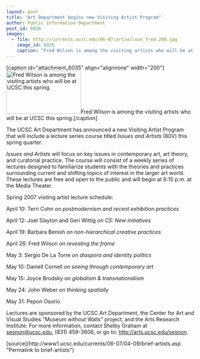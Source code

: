 ```yaml
---
layout: post
title: "Art Department begins new Visiting Artist Program"
author: Public Information Department
post_id: 6036
images:
  - file: http://currents.ucsc.edu/06-07/art/wilson_fred.200.jpg
    image_id: 6035
    caption: "Fred Wilson is among the visiting artists who will be at UCSC this spring."
---
```


[caption id="attachment_6035" align="alignnone" width="200"]<a href="http://localhost/mysite/wp-content/uploads/2007/04/wilson_fred.200.jpg"><img class="size-full wp-image-6035" src="http://localhost/mysite/wp-content/uploads/2007/04/wilson_fred.200.jpg" alt="Fred Wilson is among the visiting artists who will be at UCSC this spring." width="200" height="115" /></a>Fred Wilson is among the visiting artists who will be at UCSC this spring.[/caption]
<a name="content" id="content"></a>
<p>
  The UCSC Art Department has announced a new Visiting Artist Program that will include a lecture series course titled <i>Issues and Artists</i> (80V) this spring quarter.
</p>
<p>
  <i>Issues and Artists</i> will focus on key issues in contemporary art, art theory, and curatorial practice. The course will consist of a weekly series of lectures designed to familiarize students with the theories and practices surrounding current and shifting topics of interest in the larger art world. These lectures are free and open to the public and will begin at 6:15 p.m. at the Media Theater.
</p>
<p>
  Spring 2007 visiting artist lecture schedule:
</p>
<p>
  April 10: Terri Cohn <i>on postmodernism and recent exhibition practices</i>
</p>
<p>
  April 12: Joel Slayton and Geri Wittig <i>on C5: New initiatives</i>
</p>
<p>
  April 19: Barbara Benish <i>on non-hierarchical creative practices</i>
</p>
<p>
  April 26: Fred Wilson <i>on revealing the frame</i>
</p>
<p>
  May 3: Sergio De La Torre <i>on diaspora and identity politics</i>
</p>
<p>
  May 10: Daniell Cornell <i>on seeing through contemporary art</i>
</p>
<p>
  May 15: Joyce Brodsky <i>on globalism &amp; transnationalism</i>
</p>
<p>
  May 24: John Weber <i>on thinking spatially</i>
</p>
<p>
  May 31: Pepon Osorio
</p>
<p>
  Lectures are sponsored by the UCSC Art Department, the Center for Art and Visual Studies "Museum without Walls" project, and the Arts Research Institute. For more information, contact Shelby Graham at <a href="mailto:sesnon@ucsc.edu">sesnon@ucsc.edu</a>, (831) 459-3606, or go to: <a href="http://arts.ucsc.edu/sesnon">http://arts.ucsc.edu/sesnon</a>.
</p>
[source](http://www1.ucsc.edu/currents/06-07/04-09/brief-artists.asp "Permalink to brief-artists")
